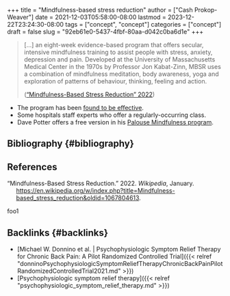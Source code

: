 +++
title = "Mindfulness-based stress reduction"
author = ["Cash Prokop-Weaver"]
date = 2021-12-03T05:58:00-08:00
lastmod = 2023-12-22T23:24:30-08:00
tags = ["concept", "concept"]
categories = ["concept"]
draft = false
slug = "92eb61e0-5437-4fbf-80aa-d042c0ba6d1e"
+++

> [...] an eight-week evidence-based program that offers secular, intensive mindfulness training to assist people with stress, anxiety, depression and pain. Developed at the University of Massachusetts Medical Center in the 1970s by Professor Jon Kabat-Zinn, MBSR uses a combination of mindfulness meditation, body awareness, yoga and exploration of patterns of behaviour, thinking, feeling and action.
>
> (<a href="#citeproc_bib_item_1">“Mindfulness-Based Stress Reduction” 2022</a>)

-   The program has been [found to be effective](https://en.wikipedia.org/wiki/Mindfulness-based_stress_reduction#Evaluation_of_effectiveness).
-   Some hospitals staff experts who offer a regularly-occurring class.
-   Dave Potter offers a free version in his [Palouse Mindfulness program](https://palousemindfulness.com/).


## Bibliography {#bibliography}

## References

<style>.csl-entry{text-indent: -1.5em; margin-left: 1.5em;}</style><div class="csl-bib-body">
  <div class="csl-entry"><a id="citeproc_bib_item_1"></a>“Mindfulness-Based Stress Reduction.” 2022. <i>Wikipedia</i>, January. <a href="https://en.wikipedia.org/w/index.php?title=Mindfulness-based_stress_reduction&oldid=1067804613">https://en.wikipedia.org/w/index.php?title=Mindfulness-based_stress_reduction&#38;oldid=1067804613</a>.</div>
</div>

foo1


## Backlinks {#backlinks}

-   [Michael W. Donnino et al. | Psychophysiologic Symptom Relief Therapy for Chronic Back Pain: A Pilot Randomized Controlled Trial]({{< relref "donninoPsychophysiologicSymptomReliefTherapyChronicBackPainPilotRandomizedControlledTrial2021.md" >}})
-   [Psychophysiologic symptom relief therapy]({{< relref "psychophysiologic_symptom_relief_therapy.md" >}})
